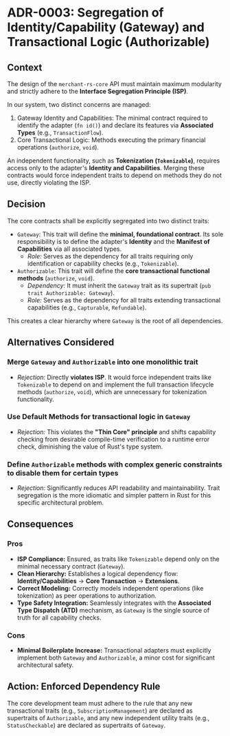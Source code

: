 # ADR-0003: Segregation of Identity/Capability (Gateway) and Transactional Logic (Authorizable)

## Context

The design of the `merchant-rs-core` API must maintain maximum modularity and strictly adhere to the **Interface Segregation Principle (ISP)**.

In our system, two distinct concerns are managed:
1.  Gateway Identity and Capabilities: The minimal contract required to identify the adapter (`fn id()`) and declare its features via **Associated Types** (e.g., `TransactionFlow`).
2.  Core Transactional Logic: Methods executing the primary financial operations (`authorize`, `void`).

An independent functionality, such as **Tokenization (`Tokenizable`)**, requires access only to the adapter's **Identity and Capabilities**. Merging these contracts would force independent traits to depend on methods they do not use, directly violating the ISP.

## Decision

The core contracts shall be explicitly segregated into two distinct traits:

* `Gateway`: This trait will define the **minimal, foundational contract**. Its sole responsibility is to define the adapter's **Identity** and the **Manifest of Capabilities** via all associated types.
    * *Role:* Serves as the dependency for all traits requiring only identification or capability checks (e.g., `Tokenizable`).
* `Authorizable`: This trait will define the **core transactional functional methods** (`authorize`, `void`).
    * *Dependency:* It must inherit the `Gateway` trait as its supertrait (`pub trait Authorizable: Gateway`).
    * *Role:* Serves as the dependency for all traits extending transactional capabilities (e.g., `Capturable`, `Refundable`).

This creates a clear hierarchy where `Gateway` is the root of all dependencies.

## Alternatives Considered

### Merge `Gateway` and `Authorizable` into one monolithic trait

* *Rejection:* Directly **violates ISP**. It would force independent traits like `Tokenizable` to depend on and implement the full transaction lifecycle methods (`authorize`, `void`), which are unnecessary for tokenization functionality.

### Use Default Methods for transactional logic in `Gateway`

* *Rejection:* This violates the **"Thin Core" principle** and shifts capability checking from desirable compile-time verification to a runtime error check, diminishing the value of Rust's type system.

### Define `Authorizable` methods with complex generic constraints to disable them for certain types

* *Rejection:* Significantly reduces API readability and maintainability. Trait segregation is the more idiomatic and simpler pattern in Rust for this specific architectural problem.

## Consequences

### Pros

* **ISP Compliance:** Ensured, as traits like `Tokenizable` depend only on the minimal necessary contract (`Gateway`).
* **Clean Hierarchy:** Establishes a logical dependency flow: **Identity/Capabilities** $\rightarrow$ **Core Transaction** $\rightarrow$ **Extensions**.
* **Correct Modeling:** Correctly models independent operations (like tokenization) as peer operations to authorization.
* **Type Safety Integration:** Seamlessly integrates with the **Associated Type Dispatch (ATD)** mechanism, as `Gateway` is the single source of truth for all capability checks.

### Cons

* **Minimal Boilerplate Increase:** Transactional adapters must explicitly implement both `Gateway` and `Authorizable`, a minor cost for significant architectural safety.

## Action: Enforced Dependency Rule

The core development team must adhere to the rule that any new transactional traits (e.g., `SubscriptionManagement`) are declared as supertraits of `Authorizable`, and any new independent utility traits (e.g., `StatusCheckable`) are declared as supertraits of `Gateway`.
